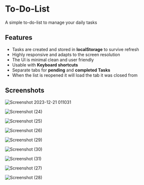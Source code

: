 # To-Do-List

A simple to-do-list to manage your daily tasks

## Features

 - Tasks are created and stored in **localStorage** to survive refresh
 - Highly responsive and adapts to the screen resolution
 - The UI is minimal clean and user friendly
 - Usable with **Keyboard shortcuts**
 - Separate tabs for **pending** and **completed Tasks**
 - When the list is reopened it will load the tab it was closed from

## Screenshots

![Screenshot 2023-12-21 011031](https://github.com/vikingwarior/to-do-list/assets/73878892/a68e2d47-03c7-469d-8461-d7adca947334)

![Screenshot (24)](https://github.com/vikingwarior/to-do-list/assets/73878892/ce179313-2505-4c16-a905-480cdb14e4e8)

![Screenshot (25)](https://github.com/vikingwarior/to-do-list/assets/73878892/c5cc2158-51f0-4781-a809-131fec3040b6)

![Screenshot (26)](https://github.com/vikingwarior/to-do-list/assets/73878892/31da2950-39b7-4552-b5e0-1d7355cddb2b)

![Screenshot (29)](https://github.com/vikingwarior/to-do-list/assets/73878892/6fd9b4b7-1019-43b3-b60b-32bd7155a843)

![Screenshot (30)](https://github.com/vikingwarior/to-do-list/assets/73878892/501338e9-4173-4e5f-af5f-cdb1308b4eb9)

![Screenshot (31)](https://github.com/vikingwarior/to-do-list/assets/73878892/293aec42-ecc0-456e-96d2-040ca9adef34)


![Screenshot (27)](https://github.com/vikingwarior/to-do-list/assets/73878892/d0478848-7083-4f39-91fd-d731dfca3f54)

![Screenshot (28)](https://github.com/vikingwarior/to-do-list/assets/73878892/677cba7a-4937-4445-a4a9-f4f954105553)
